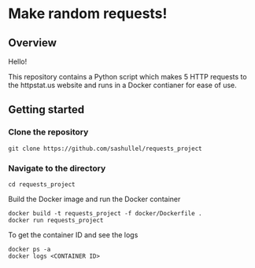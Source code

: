 # Make random requests!


## Overview

Hello!

This repository contains a Python script which makes 5 HTTP requests to the httpstat.us website and runs in a Docker contianer for ease of use.


## Getting started

### Clone the repository

```
git clone https://github.com/sashullel/requests_project
```

### Navigate to the directory
```
cd requests_project
```

Build the Docker image and run the Docker container
```
docker build -t requests_project -f docker/Dockerfile .
docker run requests_project
```

To get the container ID and see the logs
```
docker ps -a
docker logs <CONTAINER ID>
```
